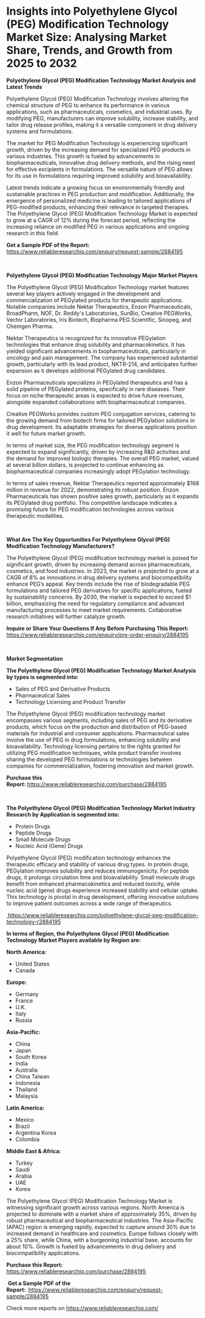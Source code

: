 <p><h1>Insights into Polyethylene Glycol (PEG) Modification Technology Market Size: Analysing Market Share, Trends, and Growth from 2025 to 2032</h1></p><p><strong>Polyethylene Glycol (PEG) Modification Technology Market Analysis and Latest Trends</strong></p>
<p><p>Polyethylene Glycol (PEG) Modification Technology involves altering the chemical structure of PEG to enhance its performance in various applications, such as pharmaceuticals, cosmetics, and industrial uses. By modifying PEG, manufacturers can improve solubility, increase stability, and tailor drug release profiles, making it a versatile component in drug delivery systems and formulations.</p><p>The market for PEG Modification Technology is experiencing significant growth, driven by the increasing demand for specialized PEG products in various industries. This growth is fueled by advancements in biopharmaceuticals, innovative drug delivery methods, and the rising need for effective excipients in formulations. The versatile nature of PEG allows for its use in formulations requiring improved solubility and bioavailability.</p><p>Latest trends indicate a growing focus on environmentally friendly and sustainable practices in PEG production and modification. Additionally, the emergence of personalized medicine is leading to tailored applications of PEG-modified products, enhancing their relevance in targeted therapies. The Polyethylene Glycol (PEG) Modification Technology Market is expected to grow at a CAGR of 12% during the forecast period, reflecting the increasing reliance on modified PEG in various applications and ongoing research in this field.</p></p>
<p><strong>Get a Sample PDF of the Report:&nbsp;</strong> <a href="https://www.reliableresearchiq.com/enquiry/request-sample/2884195?utm_campaign=2238&utm_medium=2&utm_source=Github&utm_content=ia&utm_term=13032025&utm_id=polyethylene-glycol-peg-modification-technology">https://www.reliableresearchiq.com/enquiry/request-sample/2884195</a></p>
<p>&nbsp;</p>
<p><strong>Polyethylene Glycol (PEG) Modification Technology Major Market Players</strong></p>
<p><p>The Polyethylene Glycol (PEG) Modification Technology market features several key players actively engaged in the development and commercialization of PEGylated products for therapeutic applications. Notable companies include Nektar Therapeutics, Enzon Pharmaceuticals, BroadPharm, NOF, Dr. Reddy's Laboratories, SunBio, Creative PEGWorks, Vector Laboratories, Iris Biotech, Biopharma PEG Scientific, Sinopeg, and Chemgen Pharma.</p><p>Nektar Therapeutics is recognized for its innovative PEGylation technologies that enhance drug solubility and pharmacokinetics. It has yielded significant advancements in biopharmaceuticals, particularly in oncology and pain management. The company has experienced substantial growth, particularly with its lead product, NKTR-214, and anticipates further expansion as it develops additional PEGylated drug candidates.</p><p>Enzon Pharmaceuticals specializes in PEGylated therapeutics and has a solid pipeline of PEGylated proteins, specifically in rare diseases. Their focus on niche therapeutic areas is expected to drive future revenues, alongside expanded collaborations with biopharmaceutical companies.</p><p>Creative PEGWorks provides custom PEG conjugation services, catering to the growing demand from biotech firms for tailored PEGylation solutions in drug development. Its adaptable strategies for diverse applications position it well for future market growth.</p><p>In terms of market size, the PEG modification technology segment is expected to expand significantly, driven by increasing R&D activities and the demand for improved biologic therapies. The overall PEG market, valued at several billion dollars, is projected to continue enhancing as biopharmaceutical companies increasingly adopt PEGylation technology.</p><p>In terms of sales revenue, Nektar Therapeutics reported approximately $168 million in revenue for 2022, demonstrating its robust position. Enzon Pharmaceuticals has shown positive sales growth, particularly as it expands its PEGylated drug portfolio. This competitive landscape indicates a promising future for PEG modification technologies across various therapeutic modalities.</p></p>
<p>&nbsp;</p>
<p><strong>What Are The Key Opportunities For Polyethylene Glycol (PEG) Modification Technology Manufacturers?</strong></p>
<p><p>The Polyethylene Glycol (PEG) modification technology market is poised for significant growth, driven by increasing demand across pharmaceuticals, cosmetics, and food industries. In 2023, the market is projected to grow at a CAGR of 8% as innovations in drug delivery systems and biocompatibility enhance PEG’s appeal. Key trends include the rise of biodegradable PEG formulations and tailored PEG derivatives for specific applications, fueled by sustainability concerns. By 2030, the market is expected to exceed $1 billion, emphasizing the need for regulatory compliance and advanced manufacturing processes to meet market requirements. Collaborative research initiatives will further catalyze growth.</p></p>
<p><strong>Inquire or Share Your Questions If Any Before Purchasing This Report:</strong> <a href="https://www.reliableresearchiq.com/enquiry/pre-order-enquiry/2884195?utm_campaign=2238&utm_medium=2&utm_source=Github&utm_content=ia&utm_term=13032025&utm_id=polyethylene-glycol-peg-modification-technology">https://www.reliableresearchiq.com/enquiry/pre-order-enquiry/2884195</a></p>
<p>&nbsp;</p>
<p><strong>Market Segmentation</strong></p>
<p><strong>The Polyethylene Glycol (PEG) Modification Technology Market Analysis by types is segmented into:</strong></p>
<p><ul><li>Sales of PEG and Derivative Products</li><li>Pharmaceutical Sales</li><li>Technology Licensing and Product Transfer</li></ul></p>
<p><p>The Polyethylene Glycol (PEG) modification technology market encompasses various segments, including sales of PEG and its derivative products, which focus on the production and distribution of PEG-based materials for industrial and consumer applications. Pharmaceutical sales involve the use of PEG in drug formulations, enhancing solubility and bioavailability. Technology licensing pertains to the rights granted for utilizing PEG modification techniques, while product transfer involves sharing the developed PEG formulations or technologies between companies for commercialization, fostering innovation and market growth.</p></p>
<p><strong>Purchase this Report:&nbsp;</strong><a href="https://www.reliableresearchiq.com/purchase/2884195?utm_campaign=2238&utm_medium=2&utm_source=Github&utm_content=ia&utm_term=13032025&utm_id=polyethylene-glycol-peg-modification-technology">https://www.reliableresearchiq.com/purchase/2884195</a></p>
<p>&nbsp;</p>
<p><strong>The Polyethylene Glycol (PEG) Modification Technology Market Industry Research by Application is segmented into:</strong></p>
<p><ul><li>Protein Drugs</li><li>Peptide Drugs</li><li>Small Molecule Drugs</li><li>Nucleic Acid (Gene) Drugs</li></ul></p>
<p><p>Polyethylene Glycol (PEG) modification technology enhances the therapeutic efficacy and stability of various drug types. In protein drugs, PEGylation improves solubility and reduces immunogenicity. For peptide drugs, it prolongs circulation time and bioavailability. Small molecule drugs benefit from enhanced pharmacokinetics and reduced toxicity, while nucleic acid (gene) drugs experience increased stability and cellular uptake. This technology is pivotal in drug development, offering innovative solutions to improve patient outcomes across a wide range of therapeutics.</p></p>
<p><a href="https://www.reliableresearchiq.com/polyethylene-glycol-peg-modification-technology-r2884195?utm_campaign=2238&utm_medium=2&utm_source=Github&utm_content=ia&utm_term=13032025&utm_id=polyethylene-glycol-peg-modification-technology">&nbsp;https://www.reliableresearchiq.com/polyethylene-glycol-peg-modification-technology-r2884195</a></p>
<p><strong>In terms of Region, the Polyethylene Glycol (PEG) Modification Technology Market Players available by Region are:</strong></p>
<p>
    <p> <strong> North America: </strong>
        <ul>
            <li>United States</li>
            <li>Canada</li>
        </ul>
        </p> 
    <p> <strong> Europe: </strong>
        <ul>
            <li>Germany</li>
            <li>France</li>
            <li>U.K.</li>
            <li>Italy</li>
            <li>Russia</li>
        </ul>
        </p> 
    <p> <strong> Asia-Pacific: </strong>
        <ul>
            <li>China</li>
            <li>Japan</li>
            <li>South Korea</li>
            <li>India</li>
            <li>Australia</li>
            <li>China Taiwan</li>
            <li>Indonesia</li>
            <li>Thailand</li>
            <li>Malaysia</li>
        </ul>
        </p> 
    <p> <strong> Latin America: </strong>
        <ul>
            <li>Mexico</li>
            <li>Brazil</li>
            <li>Argentina Korea</li>
            <li>Colombia</li>
        </ul>
        </p> 
    <p> <strong> Middle East & Africa: </strong>
        <ul>
            <li>Turkey</li>
            <li>Saudi</li>
            <li>Arabia</li>
            <li>UAE</li>
            <li>Korea</li>
        </ul>
    </p>
    </p>
<p><p>The Polyethylene Glycol (PEG) Modification Technology Market is witnessing significant growth across various regions. North America is projected to dominate with a market share of approximately 35%, driven by robust pharmaceutical and biopharmaceutical industries. The Asia-Pacific (APAC) region is emerging rapidly, expected to capture around 30% due to increased demand in healthcare and cosmetics. Europe follows closely with a 25% share, while China, with a burgeoning industrial base, accounts for about 10%. Growth is fueled by advancements in drug delivery and biocompatibility applications.</p></p>
<p><strong>Purchase this Report: </strong><a href="https://www.reliableresearchiq.com/purchase/2884195?utm_campaign=2238&utm_medium=2&utm_source=Github&utm_content=ia&utm_term=13032025&utm_id=polyethylene-glycol-peg-modification-technology">https://www.reliableresearchiq.com/purchase/2884195</a></p>
<p>&nbsp;<strong>Get a Sample PDF of the Report:&nbsp;&nbsp;</strong><a href="https://www.reliableresearchiq.com/enquiry/request-sample/2884195?utm_campaign=2238&utm_medium=2&utm_source=Github&utm_content=ia&utm_term=13032025&utm_id=polyethylene-glycol-peg-modification-technology">https://www.reliableresearchiq.com/enquiry/request-sample/2884195</a></p>
<p><strong></strong></p>
<p>Check more reports on <a href="https://www.reliableresearchiq.com/?utm_campaign=2238&utm_medium=2&utm_source=Github&utm_content=ia&utm_term=13032025&utm_id=polyethylene-glycol-peg-modification-technology">https://www.reliableresearchiq.com/</a></p>